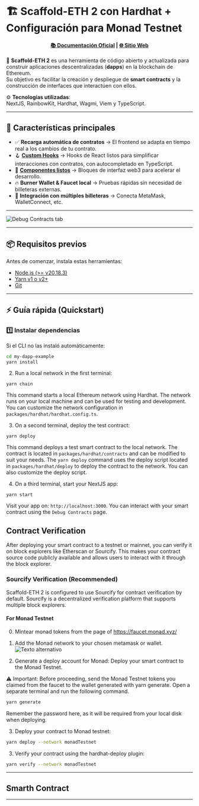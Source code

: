# 🏗 Scaffold-ETH 2 con Hardhat + Configuración para Monad Testnet  

<h4 align="center">
  <a href="https://docs.scaffoldeth.io">📚 Documentación Oficial</a> |
  <a href="https://scaffoldeth.io">🌐 Sitio Web</a>
</h4>

🧪 **Scaffold-ETH 2** es una herramienta de código abierto y actualizada para construir aplicaciones descentralizadas (**dapps**) en la blockchain de Ethereum.  
Su objetivo es facilitar la creación y despliegue de **smart contracts** y la construcción de interfaces que interactúen con ellos.

⚙️ **Tecnologías utilizadas**:  
NextJS, RainbowKit, Hardhat, Wagmi, Viem y TypeScript.

---

## 🚀 Características principales
- ✅ **Recarga automática de contratos** → El frontend se adapta en tiempo real a los cambios de tu contrato.
- 🪝 **[Custom Hooks](https://docs.scaffoldeth.io/hooks/)** → Hooks de React listos para simplificar interacciones con contratos, con autocompletado en TypeScript.
- 🧱 **[Componentes listos](https://docs.scaffoldeth.io/components/)** → Bloques de interfaz web3 para acelerar el desarrollo.
- 🔥 **Burner Wallet & Faucet local** → Pruebas rápidas sin necesidad de billeteras externas.
- 🔐 **Integración con múltiples billeteras** → Conecta MetaMask, WalletConnect, etc.

---

![Debug Contracts tab](https://github.com/scaffold-eth/scaffold-eth-2/assets/55535804/b237af0c-5027-4849-a5c1-2e31495cccb1)

---

## 📦 Requisitos previos

Antes de comenzar, instala estas herramientas:

- [Node.js (>= v20.18.3)](https://nodejs.org/en/download/)  
- [Yarn v1 o v2+](https://classic.yarnpkg.com/en/docs/install/)  
- [Git](https://git-scm.com/downloads)  

---

## ⚡ Guía rápida (Quickstart)

### 1️⃣ Instalar dependencias  
Si el CLI no las instaló automáticamente:  
```bash
cd my-dapp-example
yarn install

```
2. Run a local network in the first terminal:

```
yarn chain
```

This command starts a local Ethereum network using Hardhat. The network runs on your local machine and can be used for testing and development. You can customize the network configuration in `packages/hardhat/hardhat.config.ts`.

3. On a second terminal, deploy the test contract:

```
yarn deploy
```

This command deploys a test smart contract to the local network. The contract is located in `packages/hardhat/contracts` and can be modified to suit your needs. The `yarn deploy` command uses the deploy script located in `packages/hardhat/deploy` to deploy the contract to the network. You can also customize the deploy script.

4. On a third terminal, start your NextJS app:

```
yarn start
```

Visit your app on: `http://localhost:3000`. You can interact with your smart contract using the `Debug Contracts` page.



## Contract Verification

After deploying your smart contract to a testnet or mainnet, you can verify it on block explorers like Etherscan or Sourcify. This makes your contract source code publicly available and allows users to interact with it through the block explorer.

### Sourcify Verification (Recommended)

Scaffold-ETH 2 is configured to use Sourcify for contract verification by default. Sourcify is a decentralized verification platform that supports multiple block explorers.

#### For Monad Testnet
0. Mintear monad tokens from the page of https://faucet.monad.xyz/
1. Add the Monad network to your chosen metamask or wallet.
![Texto alternativo](https://res.cloudinary.com/daucozfk6/image/upload/v1754792567/Captura_de_pantalla_2025-08-09_202201_tu6zzc.png)

2. Generate a deploy account for Monad:
   Deploy your smart contract to the Monad Testnet.
   
⚠️ Important: Before proceeding, send the Monad Testnet tokens you claimed from the faucet to the wallet generated with yarn generate.
Open a separate terminal and run the following command.
```bash
yarn generate
```
Remember the password here, as it will be required from your local disk when deploying.



3. Deploy your contract to Monad testnet:
```bash
yarn deploy --network monadTestnet
```


3. Verify your contract using the hardhat-deploy plugin:
```bash
yarn verify --network monadTestnet
```


---
## Smarth Contract 


---
